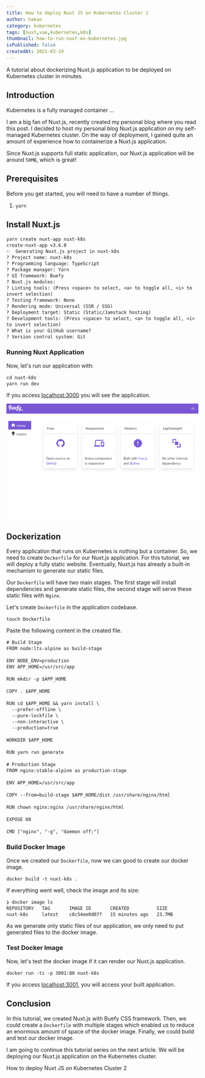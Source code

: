 ```yaml
---
title: How to deploy Nuxt JS on Kubernetes Cluster 1
author: hakan
category: kubernetes
tags: [nuxt,vue,kubernetes,k8s]
thumbnail: how-to-run-nuxt-on-kubernetes.jpg
isPublished: false
createdAt: 2021-03-19
---
```


A tutorial about dockerizing Nuxt.js application to be deployed on Kubernetes cluster in minutes.
<!--more-->

## Introduction
Kubernetes is a fully managed container ...

I am a big fan of Nuxt.js, recently created my personal blog where you read this post. I decided to host my personal blog Nuxt.js application on my self-managed Kubernetes cluster. On the way of deployment, I gained quite an amount of experience how to containerize a Nuxt.js application.

Since Nuxt.js supports full static application, our Nuxt.js application will be around `50MB`, which is great!

## Prerequisites
Before you get started, you will need to have a number of things.
1. `yarn`

## Install Nuxt.js

```shell
yarn create nuxt-app nuxt-k8s
create-nuxt-app v3.6.0
✨  Generating Nuxt.js project in nuxt-k8s
? Project name: nuxt-k8s
? Programming language: TypeScript
? Package manager: Yarn
? UI framework: Buefy
? Nuxt.js modules:
? Linting tools: (Press <space> to select, <a> to toggle all, <i> to invert selection)
? Testing framework: None
? Rendering mode: Universal (SSR / SSG)
? Deployment target: Static (Static/Jamstack hosting)
? Development tools: (Press <space> to select, <a> to toggle all, <i> to invert selection)
? What is your GitHub username?
? Version control system: Git
```

### Running Nuxt Application
Now, let's run our application with:

```shell
cd nuxt-k8s
yarn run dev
```

If you access [localhost:3000](http://localhost:3000) you will see the application.

![image](/public/img/nuxt-k8s-screenshot-1.png "Nuxt.js Application Screen")

## Dockerization

Every application that runs on Kubernetes is nothing but a container. So, we need to create `Dockerfile` for our Nuxt.js application. For this tutorial, we will deploy a fully static website. Eventually, Nuxt.js has already a built-in mechanism to generate our static files.

Our `Dockerfile` will have two main stages. The first stage will install dependencies and generate static files, the second stage will serve these static files with `Nginx`.

Let's create `Dockerfile` in the application codebase.

```shell
touch Dockerfile
```

Paste the following content in the created file.
 
```docker[Dockerfile]
# Build Stage
FROM node:lts-alpine as build-stage

ENV NODE_ENV=production
ENV APP_HOME=/usr/src/app

RUN mkdir -p $APP_HOME

COPY . $APP_HOME

RUN cd $APP_HOME && yarn install \
  --prefer-offline \
  --pure-lockfile \
  --non-interactive \
  --production=true

WORKDIR $APP_HOME

RUN yarn run generate

# Production Stage
FROM nginx:stable-alpine as production-stage

ENV APP_HOME=/usr/src/app

COPY --from=build-stage $APP_HOME/dist /usr/share/nginx/html

RUN chown nginx:nginx /usr/share/nginx/html

EXPOSE 80

CMD ["nginx", "-g", "daemon off;"]
```

### Build Docker Image

Once we created our `Dockerfile`, now we can good to create our docker image.

```shell
docker build -t nuxt-k8s .
```

If everything went well, check the image and its size:

```shell
❯ docker image ls                 
REPOSITORY   TAG       IMAGE ID       CREATED          SIZE
nuxt-k8s     latest    c8c54ee0d07f   15 minutes ago   23.7MB

```

As we generate only static files of our application, we only need to put generated files to the docker image.

### Test Docker Image

Now, let's test the docker image if it can render our Nuxt.js application.

```shell
docker run -ti -p 3001:80 nuxt-k8s
```

If you access [localhost:3001](http://localhost:3001), you will access your built application.

## Conclusion

In this tutorial, we created Nuxt.js with Buefy CSS framework. Then, we could create a `Dockerfile` with multiple stages which enabled us to reduce an enormous amount of space of the docker image. Finally, we could build and test our docker image.

I am going to continue this tutorial series on the <nuxt-link to="/how-to-run-nuxt-on-kubernetes-2">next article</nuxt-link>. We will be deploying our Nuxt.js application on the Kubernetes cluster.

<nuxt-link to="/how-to-run-nuxt-on-kubernetes-2">How to deploy Nuxt JS on Kubernetes Cluster 2</nuxt-link>
